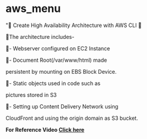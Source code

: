 # aws_menu
"🔰 Create High Availability Architecture with AWS CLI 🔰

🔅The architecture includes-

📌- Webserver configured on EC2 Instance

📌- Document Root(/var/www/html) made 

persistent by mounting on EBS Block Device.

📌- Static objects used in code such as 

pictures stored in S3

📌- Setting up Content Delivery Network using

CloudFront and using the origin domain as S3 bucket.


<b>For Reference Video <a href="https://www.linkedin.com/posts/mubingirach_aws-network-html-activity-6783286311282348032-V-yo">Click here</a>

 
